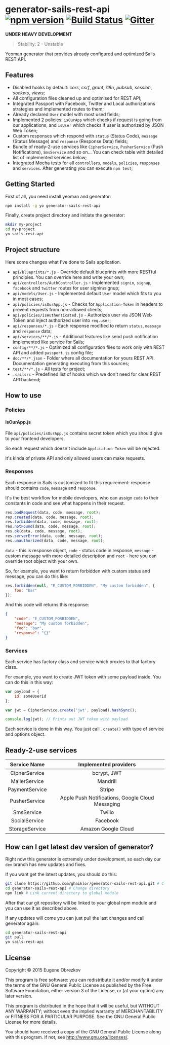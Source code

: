 # generator-sails-rest-api [![npm version](https://badge.fury.io/js/generator-sails-rest-api.svg)](http://badge.fury.io/js/generator-sails-rest-api) [![Build Status](https://secure.travis-ci.org/ghaiklor/generator-sails-rest-api.png?branch=master)](https://travis-ci.org/ghaiklor/generator-sails-rest-api) [![Gitter](https://badges.gitter.im/Join%20Chat.svg)](https://gitter.im/ghaiklor/generator-sails-rest-api?utm_source=badge&utm_medium=badge&utm_campaign=pr-badge&utm_content=badge)

**UNDER HEAVY DEVELOPMENT**

> Stability: 2 - Unstable

Yeoman generator that provides already configured and optimized Sails REST API.

## Features

- Disabled hooks by default: *cors*, *csrf*, *grunt*, *i18n*, *pubsub*, *session*, *sockets*, *views*;
- All configuration files cleaned up and optimised for REST API;
- Integrated Passport with Facebook, Twitter and Local authorizations strategies and implemented routes to them;
- Already declared `User` model with most used fields;
- Implemented 2 policies: `isOurApp` which checks if request is going from our applications, and `isUser` which checks if user is authorized by JSON Web Token;
- Custom responses which respond with `status` (Status Code), `message` (Status Message) and `response` (Response Data) fields;
- Bundle of ready-2-use services like `CipherService`, `PusherService` (Push Notifications), `SmsService` and so on... You can check table with detailed list of implemented services below;
- Integrated Mocha tests for all `controllers`, `models`, `policies`, `responses` and `services`. After generating you can execute `npm test`;

## Getting Started

First of all, you need install yeoman and generator:

```bash
npm install -g yo generator-sails-rest-api
```

Finally, create project directory and initiate the generator:

```bash
mkdir my-project
cd my-project
yo sails-rest-api
```

## Project structure

Here some changes what I've done to Sails application.

- `api/blueprints/*.js` - Override default blueprints with more RESTful principles. You can override here and write your own;
- `api/controllers/AuthController.js` - Implemented `signin`, `signup`, `facebook` and `twitter` routes for user signin\signup;
- `api/models/User.js` - Implemented default `User` model which fits to you in most cases;
- `api/policies/isOurApp.js` - Checks for `Application-Token` in headers to prevent requests from non-allowed clients;
- `api/policies/isAuthenticated.js` - Authorizes user via JSON Web Token and inject authorized user into `req.user`;
- `api/responses/*.js` - Each response modified to return `status`, `message` and `response` data;
- `api/services/**/*.js` - Additional features like send push notification implemented like service for Sails;
- `config/**/*.js` - Optimized all configuration files to work only with REST API and added `passport.js` config file;
- `doc/**/*.json` - Folder where all documentation for yours REST API. Documentation generating executing from this sources;
- `test/**/*.js` - All tests for project;
- `.sailsrc` - Predefined list of hooks which we don't need for clear REST API backend;

## How to use

### Policies

#### isOurApp.js

File `api/policies/isOurApp.js` contains secret token which you should give to your frontend developers.

So each request which doesn't include `Application-Token` will be rejected.

It's kinda of private API and only allowed users can make requests.

### Responses

Each response in Sails is customized to fit this requirement: response should contains `code`, `message` and `response`.

It's the best workflow for mobile developers, who can assign `code` to their constants in code and see what happens in their request.

```javascript
res.badRequest(data, code, message, root);
res.created(data, code, message, root);
res.forbidden(data, code, message, root);
res.notFound(data, code, message, root);
res.ok(data, code, message, root);
res.serverError(data, code, message, root);
res.unauthorized(data, code, message, root);
```

`data` - this is response object, `code` - status code in response, `message` - custom message with more detailed description and `root` - here you can override root object with your own.

So, for example, you want to return forbidden with custom status and message, you can do this like:

```javascript
res.forbidden(null, "E_CUSTOM_FORBIDDEN", "My custom forbidden", {
    foo: "bar"
});
```

And this code will returns this response:

```json
{
    "code": "E_CUSTOM_FORBIDDEN",
    "message": "My custom forbidden",
    "foo": "bar",
    "response": "{}"
}
```

### Services

Each service has factory class and service which proxies to that factory class.

For example, you want to create JWT token with some payload inside. You can do this in this way:

```javascript
var payload = {
    id: someUserId
};

var jwt = CipherService.create('jwt', payload).hashSync();

console.log(jwt); // Prints out JWT token with payload
```

Each service is done in this way. You just call `.create()` with type of service and options object.

## Ready-2-use services

|  Service Name  |               Implemented providers              |
|:--------------:|:------------------------------------------------:|
| CipherService  | bcrypt, JWT                                      |
| MailerService  | Mandrill                                         |
| PaymentService | Stripe                                           |
| PusherService  | Apple Push Notifications, Google Cloud Messaging |
| SmsService     | Twilio                                           |
| SocialService  | Facebook                                         |
| StorageService | Amazon Google Cloud                              |

## How can I get latest dev version of generator?

Right now this generator is extremely under development, so each day our `dev` branch has new updates and fixes.

If you want get the latest updates, you should do this:

```bash
git clone https://github.com/ghaiklor/generator-sails-rest-api.git # Clone the repository
cd generator-sails-rest-api # Change directory
npm link # Link current directory to global module
```

After that our git repository will be linked to your global npm module and you can use it as described above.

If any updates will come you can just pull the last changes and call generator again:

```bash
cd generator-sails-rest-api
git pull
yo sails-rest-api
```

## License

Copyright © 2015 Eugene Obrezkov

This program is free software: you can redistribute it and/or modify
it under the terms of the GNU General Public License as published by
the Free Software Foundation, either version 3 of the License, or
(at your option) any later version.

This program is distributed in the hope that it will be useful,
but WITHOUT ANY WARRANTY; without even the implied warranty of
MERCHANTABILITY or FITNESS FOR A PARTICULAR PURPOSE. See the
GNU General Public License for more details.

You should have received a copy of the GNU General Public License
along with this program. If not, see <http://www.gnu.org/licenses/>.
